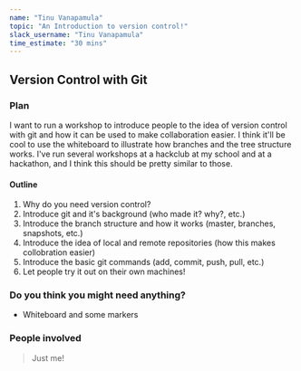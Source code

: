 ```yaml
---
name: "Tinu Vanapamula"
topic: "An Introduction to version control!"
slack_username: "Tinu Vanapamula"
time_estimate: "30 mins"
---
```


## Version Control with Git

### Plan

I want to run a workshop to introduce people to the idea of version control with git and how it can be used to make collaboration easier. I think it'll be cool to use the whiteboard to illustrate how branches and the tree structure works. I've run several workshops at a hackclub at my school and at a hackathon, and I think this should be pretty similar to those.

#### Outline

1. Why do you need version control?
2. Introduce git and it's background (who made it? why?, etc.)
3. Introduce the branch structure and how it works (master, branches, snapshots, etc.)
4. Introduce the idea of local and remote repositories (how this makes collobration easier)
5. Introduce the basic git commands (add, commit, push, pull, etc.)
6. Let people try it out on their own machines!

### Do you think you might need anything?

- Whiteboard and some markers

### People involved

> Just me!
